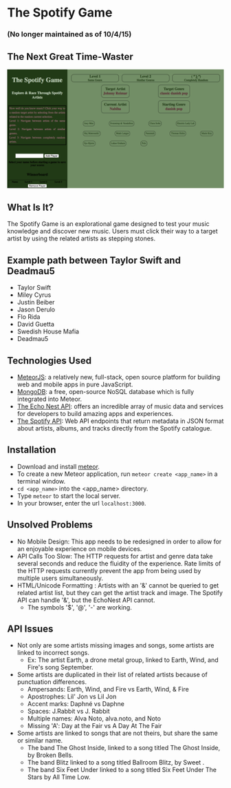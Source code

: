 # The Spotify Game
### (No longer maintained as of 10/4/15)
## The Next Great Time-Waster

![The Game](/screenshots/screenshot.png?raw=true)


## What Is It?
The Spotify Game is an explorational game designed to test your music knowledge and discover new music. Users must click their way to a target artist by using the related artists as stepping stones.

## Example path between Taylor Swift and Deadmau5
- Taylor Swift
- Miley Cyrus
- Justin Beiber
- Jason Derulo
- Flo Rida
- David Guetta
- Swedish House Mafia
- Deadmau5

## Technologies Used
- [MeteorJS](http://www.meteor.com/): a relatively new, full-stack, open source platform for building web and mobile apps in pure JavaScript.
- [MongoDB](http://www.mongodb.org/): a free, open-source NoSQL database which is fully integrated into Meteor.
- [The Echo Nest API](http://developer.echonest.com/): offers an incredible array of music data and services for developers to build amazing apps and experiences.
- [The Spotify API](http://developer.spotify.com/web-api/): Web API endpoints that return metadata in JSON format about artists, albums, and tracks directly from the Spotify catalogue.


## Installation
- Download and install [meteor](https://www.meteor.com/).
- To create a new Meteor application, run `meteor create <app_name>` in a terminal window.
- `cd <app_name>` into the <app_name> directory.
- Type `meteor` to start the local server.
- In your browser, enter the url `localhost:3000`.


## Unsolved Problems
- No Mobile Design: This app needs to be redesigned in order to allow for an enjoyable experience on mobile devices.
- API Calls Too Slow: The HTTP requests for artist and genre data take several seconds and reduce the fluidity of the experience. Rate limits of the HTTP requests currently prevent the app from being used by multiple users simultaneously.
- HTML/Unicode Formatting : Artists with an '&' cannot be queried to get related artist list, but they can get the artist track and image. The Spotify API can handle '&', but the EchoNest API cannot.
  - The symbols '$', '@', '-' are working.

## API Issues
- Not only are some artists missing images and songs, some artists are linked to incorrect songs.
  - Ex: The artist Earth, a drone metal group, linked to Earth, Wind, and Fire's song September.
- Some artists are duplicated in their list of related artists because of punctuation differences.
  - Ampersands: Earth, Wind, and Fire vs Earth, Wind, & Fire
  - Apostrophes: Lil' Jon vs Lil Jon
  - Accent marks: Daphné vs Daphne
  - Spaces: J.Rabbit vs J. Rabbit
  - Multiple names: Alva Noto, alva.noto, and Noto
  - Missing 'A': Day at the Fair vs A Day At The Fair
- Some artists are linked to songs that are not theirs, but share the same or similar name.
  - The band The Ghost Inside, linked to a song titled The Ghost Inside, by Broken Bells.
  - The band Blitz linked to a song titled Ballroom Blitz, by Sweet .
  - The band Six Feet Under linked to a song titled Six Feet Under The Stars by All Time Low.
